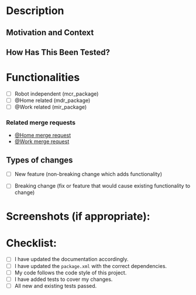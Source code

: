 <!--- Provide a general summary of your changes in the Title above -->

# Description
<!--- Describe your changes in detail -->

## Motivation and Context
<!--- Why is this change required? What problem does it solve? -->
<!--- If it fixes an open issue, please link to the issue here. -->

## How Has This Been Tested?
<!--- Please describe in detail how you tested your changes. -->
<!--- Include details of your testing environment, and the tests you ran to -->
<!--- see how your change affects other areas of the code, etc. -->


# Functionalities
<!-- Mark with an x the changes that need to be made for your new feature to work -->
- [ ] Robot independent (mcr_package)
- [ ] @Home related (mdr_package)
- [ ] @Work related (mir_package)

### Related merge requests
<!-- If you are providing @Home or @Work features that are affected/required by this merge request, link them in the list below -->
* [@Home merge request](mdr_package)
* [@Work merge request](mir_package)

## Types of changes
<!--- What types of changes does your code introduce? Put an `x` in all the boxes that apply: -->
- [ ] New feature (non-breaking change which adds functionality)
- [ ] Breaking change (fix or feature that would cause existing functionality to change)


# Screenshots (if appropriate):


# Checklist:
<!--- Go over all the following points, and put an `x` in all the boxes that apply. -->
<!--- If you're unsure about any of these, don't hesitate to ask. We're here to help! -->
- [ ] I have updated the documentation accordingly.
- [ ] I have updated the `package.xml` with the correct dependencies.
- [ ] My code follows the code style of this project.
- [ ] I have added tests to cover my changes.
- [ ] All new and existing tests passed.
